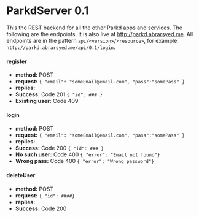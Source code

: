 # ParkdServer 0.1
This the REST backend for all the other Parkd apps and services. The following are the endpoints.
It is also live at http://parkd.abrarsyed.me. All endpoints are in the pattern ```api/<version>/<resource>```, for example: ```http://parkd.abrarsyed.me/api/0.1/login```.

#### register
- **method:** POST
- **request:** ```{ "email": "someEmail@email.com", "pass":"somePass" }``` 
- **replies:**
 - **Success:** Code 201 ```{ "id": ### } ```
 - **Existing user:** Code 409

#### login
- **method:** POST
- **request:** ```{ "email": "someEmail@email.com", "pass":"somePass" }``` 
- **replies:**
 - **Success:** Code 200 ```{ "id": ### } ```
 - **No such user:** Code 400 ```{ "error": "Email not found"}```
 - **Wrong pass:** Code 400 ```{ "error": "Wrong password"}```
 
#### deleteUser
- **method:** POST
- **request:** ```{ "id": ####}``` 
- **replies:**
- **Success:** Code 200
